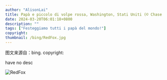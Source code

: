 ```yaml
---
author: "AlisonLai"
title: Papà e piccolo di volpe rossa, Washington, Stati Uniti (© Chase Dekker/Minden Pictures)
date: 2024-03-20T06:01:18+0800
description: ""
tags: ["Festeggiamo tutti i papà del mondo!"]
copyright: 
thumbnail: /bing/RedFox.jpg
---
```

图文来源自：bing.  copyright: 

have no desc

![RedFox](/bing/RedFox.jpg)